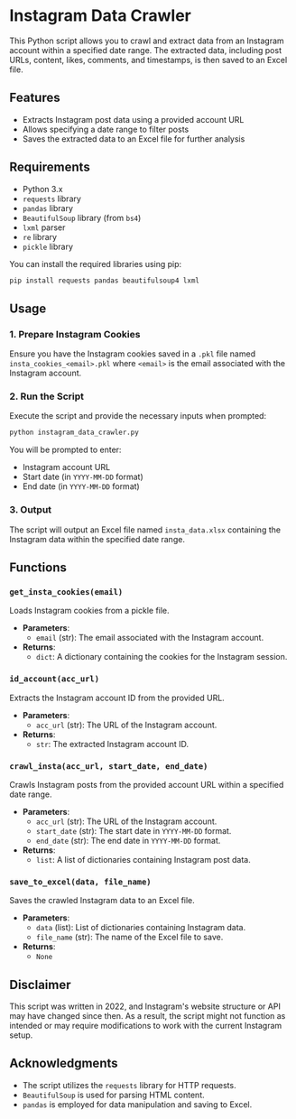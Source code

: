 # Instagram Data Crawler

This Python script allows you to crawl and extract data from an Instagram account within a specified date range. The extracted data, including post URLs, content, likes, comments, and timestamps, is then saved to an Excel file.

## Features

- Extracts Instagram post data using a provided account URL
- Allows specifying a date range to filter posts
- Saves the extracted data to an Excel file for further analysis

## Requirements

- Python 3.x
- `requests` library
- `pandas` library
- `BeautifulSoup` library (from `bs4`)
- `lxml` parser
- `re` library
- `pickle` library

You can install the required libraries using pip:

```bash
pip install requests pandas beautifulsoup4 lxml
```

## Usage

### 1. Prepare Instagram Cookies

Ensure you have the Instagram cookies saved in a `.pkl` file named `insta_cookies_<email>.pkl` where `<email>` is the email associated with the Instagram account.

### 2. Run the Script

Execute the script and provide the necessary inputs when prompted:

```bash
python instagram_data_crawler.py
```

You will be prompted to enter:
- Instagram account URL
- Start date (in `YYYY-MM-DD` format)
- End date (in `YYYY-MM-DD` format)

### 3. Output

The script will output an Excel file named `insta_data.xlsx` containing the Instagram data within the specified date range.

## Functions

### `get_insta_cookies(email)`

Loads Instagram cookies from a pickle file.

- **Parameters**: 
  - `email` (str): The email associated with the Instagram account.
- **Returns**: 
  - `dict`: A dictionary containing the cookies for the Instagram session.

### `id_account(acc_url)`

Extracts the Instagram account ID from the provided URL.

- **Parameters**: 
  - `acc_url` (str): The URL of the Instagram account.
- **Returns**: 
  - `str`: The extracted Instagram account ID.

### `crawl_insta(acc_url, start_date, end_date)`

Crawls Instagram posts from the provided account URL within a specified date range.

- **Parameters**: 
  - `acc_url` (str): The URL of the Instagram account.
  - `start_date` (str): The start date in `YYYY-MM-DD` format.
  - `end_date` (str): The end date in `YYYY-MM-DD` format.
- **Returns**: 
  - `list`: A list of dictionaries containing Instagram post data.

### `save_to_excel(data, file_name)`

Saves the crawled Instagram data to an Excel file.

- **Parameters**: 
  - `data` (list): List of dictionaries containing Instagram data.
  - `file_name` (str): The name of the Excel file to save.
- **Returns**: 
  - `None`

## Disclaimer
This script was written in 2022, and Instagram's website structure or API may have changed since then. 
As a result, the script might not function as intended or may require modifications to work with the current Instagram setup.

## Acknowledgments

- The script utilizes the `requests` library for HTTP requests.
- `BeautifulSoup` is used for parsing HTML content.
- `pandas` is employed for data manipulation and saving to Excel.
